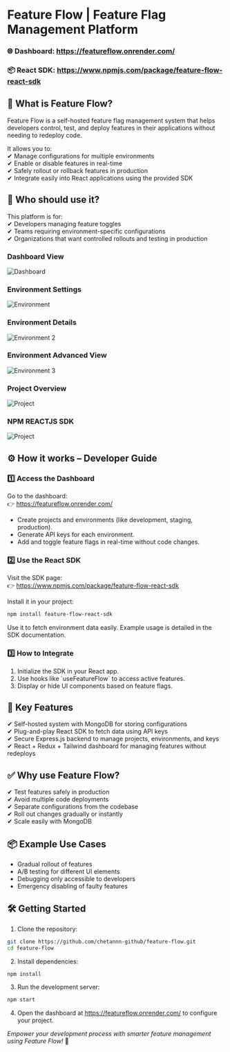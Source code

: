 
# Feature Flow | Feature Flag Management Platform

### 🌐 **Dashboard:** https://featureflow.onrender.com/
### 📦 **React SDK:** https://www.npmjs.com/package/feature-flow-react-sdk

## 📖 What is Feature Flow?

Feature Flow is a self-hosted feature flag management system that helps developers control, test, and deploy features in their applications without needing to redeploy code.


It allows you to:<br>
✔ Manage configurations for multiple environments <br>
✔ Enable or disable features in real-time <br>
✔ Safely rollout or rollback features in production <br>
✔ Integrate easily into React applications using the provided SDK <br>

## 🚀 Who should use it?

This platform is for: <br>
✔ Developers managing feature toggles<br>
✔ Teams requiring environment-specific configurations<br>
✔ Organizations that want controlled rollouts and testing in production<br>

### Dashboard View
![Dashboard](https://github.com/chetannn-github/feature-flow/raw/main/public/dashboard.png)

### Environment Settings
![Environment](https://github.com/chetannn-github/feature-flow/raw/main/public/env.png)

### Environment Details
![Environment 2](https://github.com/chetannn-github/feature-flow/raw/main/public/env2.png)

### Environment Advanced View
![Environment 3](https://github.com/chetannn-github/feature-flow/raw/main/public/env3.png)

### Project Overview
![Project](https://github.com/chetannn-github/feature-flow/raw/main/public/project.png)

### NPM REACTJS SDK
![Project](https://github.com/chetannn-github/feature-flow/raw/main/public/npm.png)





## ⚙️ How it works – Developer Guide

### 1️⃣ Access the Dashboard

Go to the dashboard:  
👉 https://featureflow.onrender.com/

- Create projects and environments (like development, staging, production).
- Generate API keys for each environment.
- Add and toggle feature flags in real-time without code changes.

### 2️⃣ Use the React SDK

Visit the SDK page:  
👉 https://www.npmjs.com/package/feature-flow-react-sdk

Install it in your project:

```bash
npm install feature-flow-react-sdk
```

Use it to fetch environment data easily. Example usage is detailed in the SDK documentation.

### 3️⃣ How to Integrate

1. Initialize the SDK in your React app.
2. Use hooks like \`useFeatureFlow\` to access active features.
3. Display or hide UI components based on feature flags.

## 🔑 Key Features

✔ Self-hosted system with MongoDB for storing configurations  
✔ Plug-and-play React SDK to fetch data using API keys  
✔ Secure Express.js backend to manage projects, environments, and keys  
✔ React + Redux + Tailwind dashboard for managing features without redeploys

## ✅ Why use Feature Flow?

✔ Test features safely in production  
✔ Avoid multiple code deployments  
✔ Separate configurations from the codebase  
✔ Roll out changes gradually or instantly  
✔ Scale easily with MongoDB

## 📦 Example Use Cases

- Gradual rollout of features  
- A/B testing for different UI elements  
- Debugging only accessible to developers  
- Emergency disabling of faulty features

## 🛠 Getting Started

1. Clone the repository:
```bash
git clone https://github.com/chetannn-github/feature-flow.git
cd feature-flow
```

2. Install dependencies:
```bash
npm install
```

3. Run the development server:
```bash
npm start
```

4. Open the dashboard at https://featureflow.onrender.com/ to configure your project.



*Empower your development process with smarter feature management using Feature Flow!* 🚀
